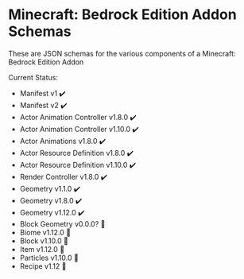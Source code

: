 Minecraft: Bedrock Edition Addon Schemas
========================================

These are JSON schemas for the various components of a Minecraft: Bedrock Edition Addon

Current Status:

- Manifest v1 ✔️
- Manifest v2 ✔️
- Actor Animation Controller v1.8.0 ✔️
- Actor Animation Controller v1.10.0 ✔️
- Actor Animations v1.8.0 ✔️
- Actor Resource Definition v1.8.0 ✔️
- Actor Resource Definition v1.10.0 ✔️
- Render Controller v1.8.0 ✔️
- Geometry v1.1.0 ✔️
- Geometry v1.8.0 ✔️
- Geometry v1.12.0 ✔️
- Block Geometry v0.0.0? 🚫
- Biome v1.12.0 🚫
- Block v1.10.0 🚫
- Item v1.12.0 🚫
- Particles v1.10.0 🚫
- Recipe v1.12 🚫